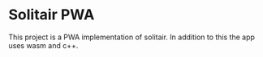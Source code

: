 # Solitair PWA

This project is a PWA implementation of solitair.
In addition to this the app uses wasm and c++.
